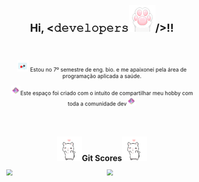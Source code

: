 <h1 align="center">
  Hi, <𝚍𝚎𝚟𝚎𝚕𝚘𝚙𝚎𝚛𝚜<img src="patinha.gif" alt="patinha de gato" width="70px">/>!!
</h1>
<br></br>
<div>
  <p align="center">
    <img src="bubble.gif" width="30px"> Estou no 7º semestre de eng. bio. e me apaixonei pela área de programação aplicada a saúde.<br></br>
    <img src="diamond.gif" width="25px">Este espaço foi criado com o intuito de compartilhar meu hobby com toda a comunidade dev<img src="diamond.gif" width="25px">
  </p>
</div>
<br></br>
<div>
  <h2 align="center">
    <img src="gatinho.gif" alt="gatinho dançando" width="65px"/>Git Scores<img src="gatinho.gif" alt="gatinho dançando" width="65px"/>
  </h2>
  <img  align = "left" width="47.5%" src="https://github-readme-stats.vercel.app/api?username=JhanisYPS&theme=panda&show_icons=true"/>
  <img  align = "right" width="47.5%" src="https://github-readme-stats.vercel.app/api/top-langs/?username=JhanisYPS&theme=panda&show_icons=true"/>
</div>
<br></br>
<div>
</div>

